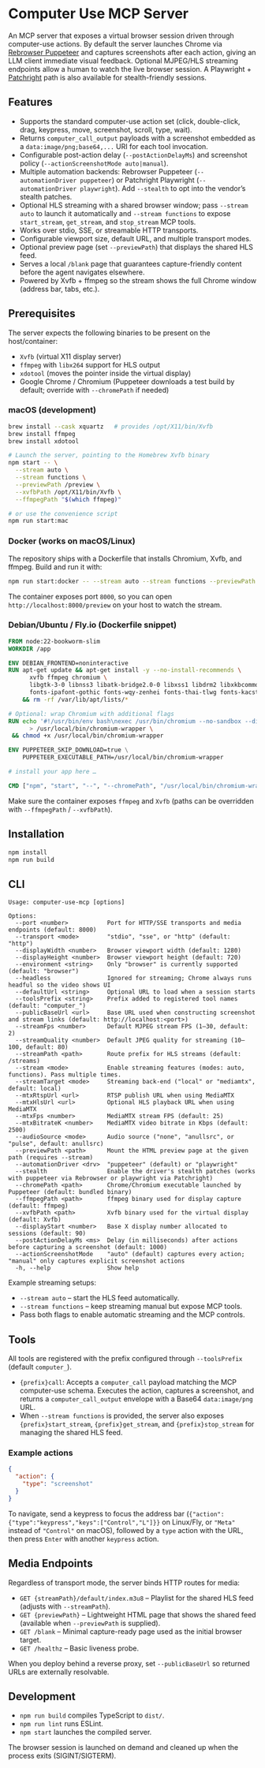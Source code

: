 # Computer Use MCP Server

An MCP server that exposes a virtual browser session driven through computer-use actions. By default the server launches Chrome via [Rebrowser Puppeteer](https://github.com/rebrowser/rebrowser-patches) and captures screenshots after each action, giving an LLM client immediate visual feedback. Optional MJPEG/HLS streaming endpoints allow a human to watch the live browser session. A Playwright + [Patchright](https://github.com/Kaliiiiiiiiii-Vinyzu/patchright-nodejs) path is also available for stealth-friendly sessions.

## Features

- Supports the standard computer-use action set (click, double-click, drag, keypress, move, screenshot, scroll, type, wait).
- Returns `computer_call_output` payloads with a screenshot embedded as a `data:image/png;base64,...` URI for each tool invocation.
- Configurable post-action delay (`--postActionDelayMs`) and screenshot policy (`--actionScreenshotMode auto|manual`).
- Multiple automation backends: Rebrowser Puppeteer (`--automationDriver puppeteer`) or Patchright Playwright (`--automationDriver playwright`). Add `--stealth` to opt into the vendor’s stealth patches.
- Optional HLS streaming with a shared browser window; pass `--stream auto` to launch it automatically and `--stream functions` to expose `start_stream`, `get_stream`, and `stop_stream` MCP tools.
- Works over stdio, SSE, or streamable HTTP transports.
- Configurable viewport size, default URL, and multiple transport modes.
- Optional preview page (set `--previewPath`) that displays the shared HLS feed.
- Serves a local `/blank` page that guarantees capture-friendly content before the agent navigates elsewhere.
- Powered by Xvfb + ffmpeg so the stream shows the full Chrome window (address bar, tabs, etc.).

## Prerequisites

The server expects the following binaries to be present on the host/container:

- `Xvfb` (virtual X11 display server)
- `ffmpeg` with `libx264` support for HLS output
- `xdotool` (moves the pointer inside the virtual display)
- Google Chrome / Chromium (Puppeteer downloads a test build by default; override with `--chromePath` if needed)


### macOS (development)

```bash
brew install --cask xquartz   # provides /opt/X11/bin/Xvfb
brew install ffmpeg
brew install xdotool

# Launch the server, pointing to the Homebrew Xvfb binary
npm start -- \
  --stream auto \
  --stream functions \
  --previewPath /preview \
  --xvfbPath /opt/X11/bin/Xvfb \
  --ffmpegPath "$(which ffmpeg)"

# or use the convenience script
npm run start:mac
```

### Docker (works on macOS/Linux)

The repository ships with a Dockerfile that installs Chromium, Xvfb, and ffmpeg. Build and run it with:

```bash
npm run start:docker -- --stream auto --stream functions --previewPath /preview
```

The container exposes port `8000`, so you can open `http://localhost:8000/preview` on your host to watch the stream.

### Debian/Ubuntu / Fly.io (Dockerfile snippet)

```dockerfile
FROM node:22-bookworm-slim
WORKDIR /app

ENV DEBIAN_FRONTEND=noninteractive
RUN apt-get update && apt-get install -y --no-install-recommends \
      xvfb ffmpeg chromium \
      libgtk-3-0 libnss3 libatk-bridge2.0-0 libxss1 libdrm2 libxkbcommon0 libgbm1 libasound2 \
      fonts-ipafont-gothic fonts-wqy-zenhei fonts-thai-tlwg fonts-kacst fonts-freefont-ttf \
    && rm -rf /var/lib/apt/lists/*

# Optional: wrap Chromium with additional flags
RUN echo '#!/usr/bin/env bash\nexec /usr/bin/chromium --no-sandbox --disable-dev-shm-usage "$@"' \
      > /usr/local/bin/chromium-wrapper \
 && chmod +x /usr/local/bin/chromium-wrapper

ENV PUPPETEER_SKIP_DOWNLOAD=true \
    PUPPETEER_EXECUTABLE_PATH=/usr/local/bin/chromium-wrapper

# install your app here …

CMD ["npm", "start", "--", "--chromePath", "/usr/local/bin/chromium-wrapper"]
```

Make sure the container exposes `ffmpeg` and `Xvfb` (paths can be overridden with `--ffmpegPath` / `--xvfbPath`).

## Installation

```bash
npm install
npm run build
```

## CLI

```
Usage: computer-use-mcp [options]

Options:
  --port <number>           Port for HTTP/SSE transports and media endpoints (default: 8000)
  --transport <mode>        "stdio", "sse", or "http" (default: "http")
  --displayWidth <number>   Browser viewport width (default: 1280)
  --displayHeight <number>  Browser viewport height (default: 720)
  --environment <string>    Only "browser" is currently supported (default: "browser")
  --headless                Ignored for streaming; Chrome always runs headful so the video shows UI
  --defaultUrl <string>     Optional URL to load when a session starts
  --toolsPrefix <string>    Prefix added to registered tool names (default: "computer_")
  --publicBaseUrl <url>     Base URL used when constructing screenshot and stream links (default: http://localhost:<port>)
  --streamFps <number>      Default MJPEG stream FPS (1–30, default: 2)
  --streamQuality <number>  Default JPEG quality for streaming (10–100, default: 80)
  --streamPath <path>       Route prefix for HLS streams (default: /streams)
  --stream <mode>           Enable streaming features (modes: auto, functions). Pass multiple times.
  --streamTarget <mode>     Streaming back-end ("local" or "mediamtx", default: local)
  --mtxRtspUrl <url>        RTSP publish URL when using MediaMTX
  --mtxHlsUrl <url>         Optional HLS playback URL when using MediaMTX
  --mtxFps <number>         MediaMTX stream FPS (default: 25)
  --mtxBitrateK <number>    MediaMTX video bitrate in Kbps (default: 2500)
  --audioSource <mode>      Audio source ("none", "anullsrc", or "pulse", default: anullsrc)
  --previewPath <path>      Mount the HTML preview page at the given path (requires --stream)
  --automationDriver <drv>  "puppeteer" (default) or "playwright"
  --stealth                 Enable the driver's stealth patches (works with puppeteer via Rebrowser or playwright via Patchright)
  --chromePath <path>       Chrome/Chromium executable launched by Puppeteer (default: bundled binary)
  --ffmpegPath <path>       ffmpeg binary used for display capture (default: ffmpeg)
  --xvfbPath <path>         Xvfb binary used for the virtual display (default: Xvfb)
  --displayStart <number>   Base X display number allocated to sessions (default: 90)
  --postActionDelayMs <ms>  Delay (in milliseconds) after actions before capturing a screenshot (default: 1000)
  --actionScreenshotMode    "auto" (default) captures every action; "manual" only captures explicit screenshot actions
  -h, --help                Show help
```

Example streaming setups:

- `--stream auto` – start the HLS feed automatically.
- `--stream functions` – keep streaming manual but expose MCP tools.
- Pass both flags to enable automatic streaming and the MCP controls.

## Tools

All tools are registered with the prefix configured through `--toolsPrefix` (default `computer_`).

- `{prefix}call`: Accepts a `computer_call` payload matching the MCP computer-use schema. Executes the action, captures a screenshot, and returns a `computer_call_output` envelope with a Base64 `data:image/png` URL.
- When `--stream functions` is provided, the server also exposes `{prefix}start_stream`, `{prefix}get_stream`, and `{prefix}stop_stream` for managing the shared HLS feed.

### Example actions

```json
{
  "action": {
    "type": "screenshot"
  }
}
```

To navigate, send a keypress to focus the address bar (`{"action":{"type":"keypress","keys":["Control","L"]}}` on Linux/Fly, or `"Meta"` instead of `"Control"` on macOS), followed by a `type` action with the URL, then press `Enter` with another `keypress` action.

## Media Endpoints

Regardless of transport mode, the server binds HTTP routes for media:

- `GET {streamPath}/default/index.m3u8` – Playlist for the shared HLS feed (adjusts with `--streamPath`).
- `GET {previewPath}` – Lightweight HTML page that shows the shared feed (available when `--previewPath` is supplied).
- `GET /blank` – Minimal capture-ready page used as the initial browser target.
- `GET /healthz` – Basic liveness probe.

When you deploy behind a reverse proxy, set `--publicBaseUrl` so returned URLs are externally resolvable.

## Development

- `npm run build` compiles TypeScript to `dist/`.
- `npm run lint` runs ESLint.
- `npm start` launches the compiled server.

The browser session is launched on demand and cleaned up when the process exits (SIGINT/SIGTERM).
